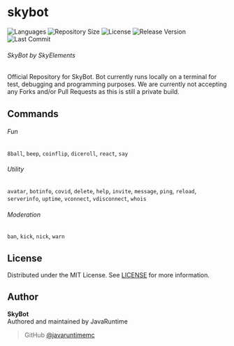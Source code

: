 # skybot

![Languages](https://img.shields.io/github/languages/top/javaruntimemc/skyelements) ![Repository Size](https://img.shields.io/github/repo-size/javaruntimemc/skyelements) ![License](https://img.shields.io/github/license/javaruntimemc/skyelements) ![Release Version](https://img.shields.io/github/v/release/javaruntimemc/skyelements?include_prereleases) ![Last Commit](https://img.shields.io/github/last-commit/javaruntimemc/skyelements)

###### SkyBot by SkyElements
Official Repository for SkyBot. Bot currently runs locally on a terminal for test, debugging and programming purposes. We are currently not accepting any Forks and/or Pull Requests as this is still a private build.

## Commands
###### Fun
`8ball`, `beep`, `coinflip`, `diceroll`, `react`, `say`

###### Utility 
`avatar`, `botinfo`, `covid`, `delete`, `help`, `invite`, `message`, `ping`, `reload`, `serverinfo`, `uptime`, `vconnect`, `vdisconnect`, `whois`

###### Moderation
`ban`, `kick`, `nick`, `warn`

## License
Distributed under the MIT License. See [LICENSE](https://github.com/javaruntimemc/skybot/blob/master/LICENSE) for more information.

## Author
**SkyBot**  
Authored and maintained by JavaRuntime
> GitHub [@javaruntimemc](https://github.com/javaruntimemc)